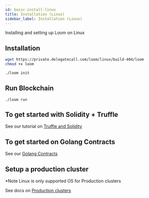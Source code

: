 ```yaml
---
id: basic-install-linux
title: Installation (Linux)
sidebar_label: Installation (Linux)
---
```

Installing and setting up Loom on Linux

## Installation

```bash
wget https://private.delegatecall.com/loom/linux/build-404/loom
chmod +x loom

./loom init
```

## Run Blockchain

    ./loom run
    

## To get started with Solidity + Truffle

See our tutorial on [Truffle and Solidity](truffle-deploy.html)

## To get started on Golang Contracts

See our [Golang Contracts](prereqs.html)

## Setup a production cluster

*Note Linux is only supported OS for Production clusters

See docs on [Production clusters](multi-node-deployment.html)
